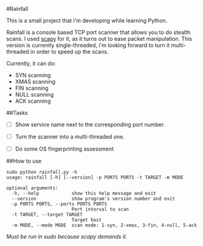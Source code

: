 #Rainfall

This is a small project that i'm developing while learning Python.

Rainfall is a console based TCP port scanner that allows you to do stealth scans.
I used [scapy](http://www.secdev.org/projects/scapy/) for it, as it turns out to ease packet manipulation.
This version is currently single-threaded, i'm looking forward to turn it multi-threaded in order to speed up the scans.

Currently, it can do:
* SYN scanning
* XMAS scanning
* FIN scanning
* NULL scanning
* ACK scanning

##Tasks
- [ ] Show service name next to the corresponding port number.
- [ ] Turn the scanner into a multi-threaded one.
- [ ] Do some OS fingerprinting assessment


##How to use

```
sudo python rainfall.py -h
usage: rainfall [-h] [--version] -p PORTS PORTS -t TARGET -m MODE

optional arguments:
  -h, --help            show this help message and exit
  --version             show program's version number and exit
  -p PORTS PORTS, --ports PORTS PORTS
                        Port interval to scan
  -t TARGET, --target TARGET
                        Target host
  -m MODE, --mode MODE  scan mode: 1-syn, 2-xmas, 3-fin, 4-null, 5-ack
  ```
  
  _Must be run in sudo because scapy demands it._
